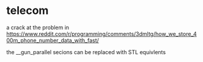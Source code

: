 # telecom
a crack at the problem in https://www.reddit.com/r/programming/comments/3dmltg/how_we_store_400m_phone_number_data_with_fast/

the __gun_parallel secions can be replaced with STL equivlents 
